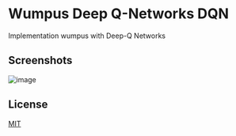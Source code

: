 # Wumpus Deep Q-Networks DQN
Implementation wumpus with Deep-Q Networks

## Screenshots
![image](https://user-images.githubusercontent.com/20955005/170953473-ad980e6f-190a-4e19-90eb-75cef5552ecc.png)

## License
[MIT](https://choosealicense.com/licenses/mit/)
